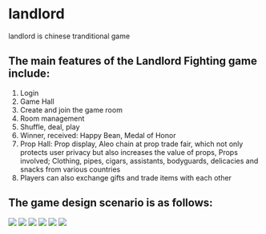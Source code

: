 # landlord
landlord is chinese tranditional game
## The main features of the Landlord Fighting game include:
1. Login
2. Game Hall
3. Create and join the game room
4. Room management
5. Shuffle, deal, play
6. Winner, received: Happy Bean, Medal of Honor
7. Prop Hall: Prop display, Aleo chain at prop trade fair, which not only protects user privacy but also increases the value of props,
Props involved; Clothing, pipes, cigars, assistants, bodyguards, delicacies and snacks from various countries
8. Players can also exchange gifts and trade items with each other

## The game design scenario is as follows:
<img src='https://static.zklion.com/img/001.png'/>

<img src='https://static.zklion.com/img/002.png'/>

<img src='https://static.zklion.com/img/003.png'/>

<img src='https://static.zklion.com/img/004.png'/>

<img src='https://static.zklion.com/img/005.png'/>

<img src='https://static.zklion.com/img/006.png'/>


